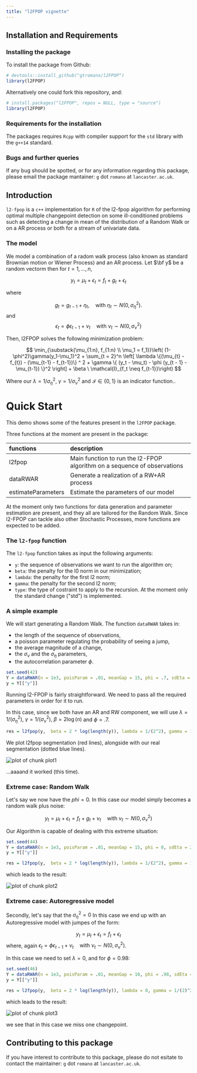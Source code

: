 ```yaml
---
title: "l2FPOP vignette"
---
```




## Installation and Requirements

### Installing the package

To install the package from Github: 


```r
# devtools::install_github("gtromano/l2FPOP")
library(l2FPOP)
```


Alternatively one could fork this repository, and: 


```r
# install.packages("l2FPOP", repos = NULL, type = "source")
library(l2FPOP)
```


### Requirements for the installation

The packages requires `Rcpp` with compiler support for the `std` library with the `g++14` standard.


### Bugs and further queries

If any bug should be spotted, or for any information regarding this package, please email the package mantainer: `g` dot `romano` at `lancaster.ac.uk`.

## Introduction

`l2-fpop` is a `c++` implementation for `R` of the l2-fpop algorithm for performing optimal multiple changepoint detection on some ill-conditioned problems such as detecting a change in mean of the distribution of a Random Walk or on a AR process or both for a stream of univariate data.


### The model

We model a combination of a radom walk process (also known as standard Brownian motion or Wiener Process) and an AR process. 
Let $\bf y$ be a random vectorm then for $t=1,\ldots,n$, 


$$
y_t = \mu_t + \epsilon_t=f_t+g_t+\epsilon_t
$$

where

$$
g_t = g_{t-1} + \eta_t, \quad \text{with} \ \eta_t \sim N(0, \sigma_\eta^2).
$$
and 
$$
 \epsilon_t = \phi \epsilon_{t-1} + \nu_t \quad \text{with} \ \nu_t \sim N(0, \sigma_\nu^2)
$$

Then, l2FPOP solves the following minimization problem: 

$$
\min_{\substack{\mu_{1:n}, f_{1:n} \\  \mu_1 = f_1}}\left(  (1-\phi^2)\gamma(y_1-\mu_1)^2 + \sum_{t = 2}^n  \left[ \lambda \{(\mu_{t} - f_{t}) - (\mu_{t-1} - f_{t-1})\} ^ 2  + \gamma \{ (y_t - \mu_t) - \phi (y_{t - 1} - \mu_{t-1}) \}^2 \right] + \beta \ \mathcal{I}_{f_t \neq f_{t-1}}\right)
$$

Where our $\lambda = 1/\sigma_\eta^2$, $\gamma = 1/\sigma_\nu^2$ and $\mathcal{I} \in \{0, 1 \}$ is an indicator function..

# Quick Start

This demo shows some of the features present in the `l2FPOP` package. 

Three functions at the moment are present in the package:


|functions          |description                                                              |
|:------------------|:------------------------------------------------------------------------|
|l2fpop             |Main function to run the l2-FPOP algorithm on a sequence of observations |
|dataRWAR           |Generate a realization of a RW+AR process                                |
|estimateParameters |Estimate the parameters of our model                                     |

At the moment only two functions for data generation and parameter estimation are present, and they all are tailored for the Random Walk. Since l2-FPOP can tackle also other Stochastic Processes, more functions are expected to be added.

### The `l2-fpop` function

The `l2-fpop` function takes as input the following arguments:

- `y`: the sequence of observations we want to run the algorithm on;
- `beta`: the penalty for the l0 norm in our minimization;
- `lambda`: the penalty for the first l2 norm;
- `gamma`: the penalty for the second l2 norm;
- `type`: the type of costraint to apply to the recursion. At the moment only the standard change ("std") is implemented.

### A simple example

We will start generating a Random Walk. The function `dataRWAR` takes in:

- the length of the sequence of observations,
- a poisson parameter regulating the probability of seeing a jump,
- the average magnitude of a change,
- the $\sigma_\nu$ and the $\sigma_\eta$ parameters,
- the autocorrelation parameter $\phi$.


```r
set.seed(42)
Y = dataRWAR(n = 1e3, poisParam = .01, meanGap = 15, phi = .7, sdEta = 2, sdNu = .3)
y = Y[["y"]]
```

Running l2-FPOP is fairly straightforward. We need to pass all the required parameters in order for it to run.

In this case, since we both have an AR and RW component, we will use $\lambda = 1/(\sigma_\eta^2), \ \gamma = 1/(\sigma_\nu^2), \ \beta = 2 \log(n)$ and $\phi = .7$.


```r
res = l2fpop(y,  beta = 2 * log(length(y)), lambda = 1/(2^2), gamma = 1/(.3)^2, phi = 0.7)
```

We plot l2fpop segmentation (red lines), alongside with our real segmentation (dotted blue lines).

![plot of chunk plot1](figure/plot1-1.png)

...aaaand it worked (this time).

### Extreme case: Random Walk

Let's say we now have the $phi = 0$. In this case our model simply becomes a random walk plus noise:

$$
y_t = \mu_t + \epsilon_t = f_t + g_t + \nu_t \quad \text{with} \ \nu_t \sim N(0, \sigma_\nu^2)
$$

Our Algorithm is capable of dealing with this extreme situation:


```r
set.seed(44)
Y = dataRWAR(n = 1e3, poisParam = .01, meanGap = 15, phi = 0, sdEta = 2, sdNu = 1)
y = Y[["y"]]

res = l2fpop(y,  beta = 2 * log(length(y)), lambda = 1/(2^2), gamma = 1/(1)^2, phi = 0)
```

which leads to the result:

![plot of chunk plot2](figure/plot2-1.png)


### Extreme case: Autoregressive model

Secondly, let's say that the $\sigma_\eta^2 = 0$ In this case we end up with an Autoregressive model with jumpes of the form:

$$
y_t = \mu_t + \epsilon_t = f_t + \epsilon_t
$$
where, again $\epsilon_t = \phi \epsilon_{t-1} + \nu_t \quad \text{with} \ \nu_t \sim N(0, \sigma_\nu^2)$.

In this case we need to set $\lambda = 0$, and for $\phi = 0.98$:


```r
set.seed(46)
Y = dataRWAR(n = 1e3, poisParam = .01, meanGap = 10, phi = .98, sdEta = 0, sdNu = 2)
y = Y[["y"]]

res = l2fpop(y,  beta = 2 * log(length(y)), lambda = 0, gamma = 1/(2)^2, phi = .98)
```

which leads to the result:

![plot of chunk plot3](figure/plot3-1.png)

we see that in this case we miss one changepoint.

## Contributing to this package

If you have interest to contribute to this package, please do not esitate to contact the maintainer:  `g` dot `romano` at `lancaster.ac.uk`.
